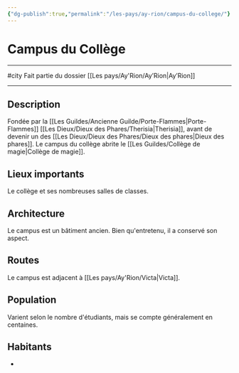 ```yaml
---
{"dg-publish":true,"permalink":"/les-pays/ay-rion/campus-du-college/"}
---
```


# Campus du Collège
---
#city 
Fait partie du dossier [[Les pays/Ay'Rion/Ay’Rion\|Ay’Rion]]

-------
## Description
Fondée par la [[Les Guildes/Ancienne Guilde/Porte-Flammes\|Porte-Flammes]] [[Les Dieux/Dieux des Phares/Therisia\|Therisia]], avant de devenir un des [[Les Dieux/Dieux des Phares/Dieux des phares\|Dieux des phares]]. Le campus du collège abrite le [[Les Guildes/Collège de magie\|Collège de magie]].
## Lieux importants
Le collège et ses nombreuses salles de classes.
## Architecture
Le campus est un bâtiment ancien. Bien qu'entretenu, il a conservé son aspect.
## Routes
Le campus est adjacent à [[Les pays/Ay'Rion/Victa\|Victa]].
## Population
Varient selon le nombre d'étudiants, mais se compte généralement en centaines.
## Habitants
- 